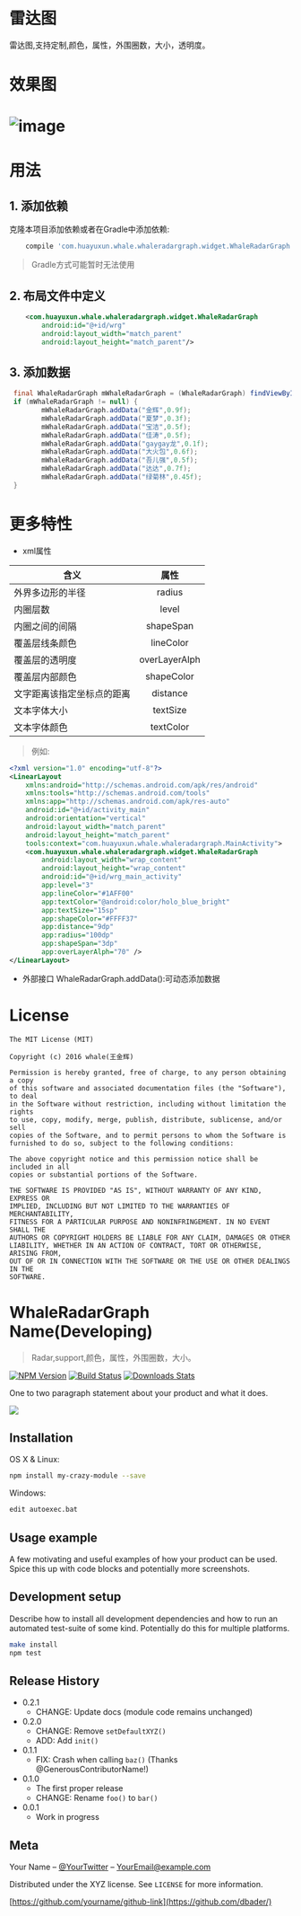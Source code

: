 # 雷达图
雷达图,支持定制,颜色，属性，外围圈数，大小，透明度。

# 效果图
# ![image](https://github.com/SmallBlueWhale/WhaleRadarGraph/raw/master/image/Screenshot.png "效果图")

# 用法
## 1. 添加依赖
克隆本项目添加依赖或者在Gradle中添加依赖:
```gradle
    compile 'com.huayuxun.whale.whaleradargraph.widget.WhaleRadarGraph'
```
 > Gradle方式可能暂时无法使用

## 2. 布局文件中定义
```xml
    <com.huayuxun.whale.whaleradargraph.widget.WhaleRadarGraph
        android:id="@+id/wrg"
        android:layout_width="match_parent"
        android:layout_height="match_parent"/>
```

## 3. 添加数据
```java
 final WhaleRadarGraph mWhaleRadarGraph = (WhaleRadarGraph) findViewById(R.id.wrg);
 if (mWhaleRadarGraph != null) {        
		mWhaleRadarGraph.addData("金辉",0.9f);
        mWhaleRadarGraph.addData("夏梦",0.3f);
        mWhaleRadarGraph.addData("宝洁",0.5f);
        mWhaleRadarGraph.addData("佳涛",0.5f);
        mWhaleRadarGraph.addData("gaygay龙",0.1f);
        mWhaleRadarGraph.addData("大火包",0.6f);
        mWhaleRadarGraph.addData("吾儿强",0.5f);
        mWhaleRadarGraph.addData("达达",0.7f);
        mWhaleRadarGraph.addData("绿菊林",0.45f);
 }

```

# 更多特性
 -  xml属性

| 含义          | 属性          |
| ------------- |:-------------:|
|外界多边形的半径       |radius       |
|内圈层数     | level  |
|内圈之间的间隔   |shapeSpan   |
|覆盖层线条颜色 | lineColor|
|覆盖层的透明度       |overLayerAlph      |
|覆盖层内部颜色 |shapeColor|
|文字距离该指定坐标点的距离 |distance|
|文本字体大小 |textSize|
|文本字体颜色   |textColor       |

> 例如:
```xml
<?xml version="1.0" encoding="utf-8"?>
<LinearLayout
    xmlns:android="http://schemas.android.com/apk/res/android"
    xmlns:tools="http://schemas.android.com/tools"
    xmlns:app="http://schemas.android.com/apk/res-auto"
    android:id="@+id/activity_main"
    android:orientation="vertical"
    android:layout_width="match_parent"
    android:layout_height="match_parent"
    tools:context="com.huayuxun.whale.whaleradargraph.MainActivity">
    <com.huayuxun.whale.whaleradargraph.widget.WhaleRadarGraph
        android:layout_width="wrap_content"
        android:layout_height="wrap_content"
        android:id="@+id/wrg_main_activity"
        app:level="3"
        app:lineColor="#1AFF00"
        app:textColor="@android:color/holo_blue_bright"
        app:textSize="15sp"
        app:shapeColor="#FFFF37"
        app:distance="9dp"
        app:radius="100dp"
        app:shapeSpan="3dp"
        app:overLayerAlph="70" />
</LinearLayout>
```

- 外部接口
WhaleRadarGraph.addData():可动态添加数据

# License
    The MIT License (MIT)

    Copyright (c) 2016 whale(王金辉)

    Permission is hereby granted, free of charge, to any person obtaining a copy
    of this software and associated documentation files (the "Software"), to deal
    in the Software without restriction, including without limitation the rights
    to use, copy, modify, merge, publish, distribute, sublicense, and/or sell
    copies of the Software, and to permit persons to whom the Software is
    furnished to do so, subject to the following conditions:

    The above copyright notice and this permission notice shall be included in all
    copies or substantial portions of the Software.

    THE SOFTWARE IS PROVIDED "AS IS", WITHOUT WARRANTY OF ANY KIND, EXPRESS OR
    IMPLIED, INCLUDING BUT NOT LIMITED TO THE WARRANTIES OF MERCHANTABILITY,
    FITNESS FOR A PARTICULAR PURPOSE AND NONINFRINGEMENT. IN NO EVENT SHALL THE
    AUTHORS OR COPYRIGHT HOLDERS BE LIABLE FOR ANY CLAIM, DAMAGES OR OTHER
    LIABILITY, WHETHER IN AN ACTION OF CONTRACT, TORT OR OTHERWISE, ARISING FROM,
    OUT OF OR IN CONNECTION WITH THE SOFTWARE OR THE USE OR OTHER DEALINGS IN THE
    SOFTWARE.


# WhaleRadarGraph Name(Developing)
> Radar,support,颜色，属性，外围圈数，大小。

[![NPM Version][npm-image]][npm-url]
[![Build Status][travis-image]][travis-url]
[![Downloads Stats][npm-downloads]][npm-url]

One to two paragraph statement about your product and what it does.

![](header.png)

## Installation

OS X & Linux:

```sh
npm install my-crazy-module --save
```

Windows:

```sh
edit autoexec.bat
```

## Usage example

A few motivating and useful examples of how your product can be used. Spice this up with code blocks and potentially more screenshots.

## Development setup

Describe how to install all development dependencies and how to run an automated test-suite of some kind. Potentially do this for multiple platforms.

```sh
make install
npm test
```

## Release History

* 0.2.1
    * CHANGE: Update docs (module code remains unchanged)
* 0.2.0
    * CHANGE: Remove `setDefaultXYZ()`
    * ADD: Add `init()`
* 0.1.1
    * FIX: Crash when calling `baz()` (Thanks @GenerousContributorName!)
* 0.1.0
    * The first proper release
    * CHANGE: Rename `foo()` to `bar()`
* 0.0.1
    * Work in progress

## Meta

Your Name – [@YourTwitter](https://twitter.com/dbader_org) – YourEmail@example.com

Distributed under the XYZ license. See ``LICENSE`` for more information.

[https://github.com/yourname/github-link](https://github.com/dbader/)

[npm-image]: https://img.shields.io/npm/v/datadog-metrics.svg?style=flat-square
[npm-url]: https://npmjs.org/package/datadog-metrics
[npm-downloads]: https://img.shields.io/npm/dm/datadog-metrics.svg?style=flat-square
[travis-image]: https://img.shields.io/travis/dbader/node-datadog-metrics/master.svg?style=flat-square
[travis-url]: https://travis-ci.org/dbader/node-datadog-metrics
